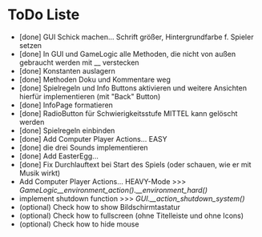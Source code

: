 # ToDo Liste
- [done] GUI Schick machen... Schrift größer, Hintergrundfarbe f. Spieler setzen
- [done] In GUI und GameLogic alle Methoden, die nicht von außen gebraucht werden mit __ verstecken
- [done] Konstanten auslagern
- [done] Methoden Doku und Kommentare weg
- [done] Spielregeln und Info Buttons aktivieren und weitere Ansichten hierfür implementieren (mit "Back" Button)
- [done] InfoPage formatieren
- [done] RadioButton für Schwierigkeitsstufe MITTEL kann gelöscht werden
- [done] Spielregeln einbinden
- [done] Add Computer Player Actions... EASY
- [done] die drei Sounds implementieren
- [done] Add EasterEgg...
- [done] Fix Durchlauftext bei Start des Spiels (oder schauen, wie er mit Musik wirkt)
- Add Computer Player Actions... HEAVY-Mode >>> *GameLogic__environment_action().__environment_hard()*
- implement shutdown function >>> *GUI.__action_shutdown_system()*
- (optional) Check how to show Bildschirmtastatur
- (optional) Check how to fullscreen (ohne Titelleiste und ohne Icons)
- (optional) Check how to hide mouse